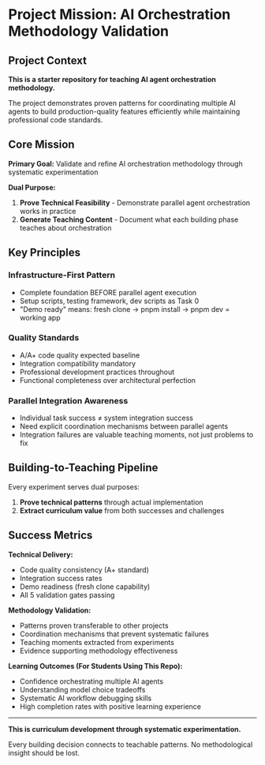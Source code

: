 # Project Mission: AI Orchestration Methodology Validation

## Project Context

**This is a starter repository for teaching AI agent orchestration methodology.**

The project demonstrates proven patterns for coordinating multiple AI agents to build production-quality features efficiently while maintaining professional code standards.

## Core Mission

**Primary Goal:** Validate and refine AI orchestration methodology through systematic experimentation

**Dual Purpose:**
1. **Prove Technical Feasibility** - Demonstrate parallel agent orchestration works in practice
2. **Generate Teaching Content** - Document what each building phase teaches about orchestration

## Key Principles

### Infrastructure-First Pattern
- Complete foundation BEFORE parallel agent execution
- Setup scripts, testing framework, dev scripts as Task 0
- "Demo ready" means: fresh clone → pnpm install → pnpm dev = working app

### Quality Standards
- A/A+ code quality expected baseline
- Integration compatibility mandatory
- Professional development practices throughout
- Functional completeness over architectural perfection

### Parallel Integration Awareness
- Individual task success ≠ system integration success
- Need explicit coordination mechanisms between parallel agents
- Integration failures are valuable teaching moments, not just problems to fix

## Building-to-Teaching Pipeline

Every experiment serves dual purposes:
1. **Prove technical patterns** through actual implementation
2. **Extract curriculum value** from both successes and challenges

## Success Metrics

**Technical Delivery:**
- Code quality consistency (A+ standard)
- Integration success rates
- Demo readiness (fresh clone capability)
- All 5 validation gates passing

**Methodology Validation:**
- Patterns proven transferable to other projects
- Coordination mechanisms that prevent systematic failures
- Teaching moments extracted from experiments
- Evidence supporting methodology effectiveness

**Learning Outcomes (For Students Using This Repo):**
- Confidence orchestrating multiple AI agents
- Understanding model choice tradeoffs
- Systematic AI workflow debugging skills
- High completion rates with positive learning experience

---

**This is curriculum development through systematic experimentation.**

Every building decision connects to teachable patterns. No methodological insight should be lost.
